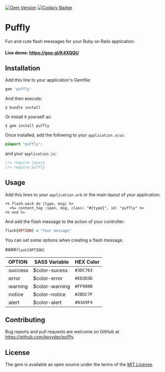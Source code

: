 [![Gem Version](https://badge.fury.io/rb/puffly.svg)](https://badge.fury.io/rb/puffly)
[![Codacy Badge](https://api.codacy.com/project/badge/Grade/bbf2d676a27842eab590d8dac0cda3ca)](https://www.codacy.com/app/Kevyder/puffly?utm_source=github.com&amp;utm_medium=referral&amp;utm_content=kevyder/puffly&amp;utm_campaign=Badge_Grade)

# Puffly

Fun and cute flash messages for your Ruby on Rails application.

#### Live demo: https://goo.gl/K4XQQU

## Installation

Add this line to your application's Gemfile:

  ```ruby
  gem 'puffly'
  ```

And then execute:

    $ bundle install

Or install it yourself as:

    $ gem install puffly

Once installed, add the following to your `application.scss`:

  ```scss
  @import "puffly";
  ```

and your `application.js`:

  ```js
  //= require jquery
  //= require puffly
  ```

## Usage

Add this lines to your `application.erb` or the main layout of your application:

  ```erb
  <% flash.each do |type, msg| %>
    <%= content_tag :span, msg, class: "#{type}", id: "puffly" %>
  <% end %>
  ```

And add the flash message to the action of your controller:

   ```ruby
   flash[OPTION] = "Your message"
   ```

You can set some options when creating a flash message.

####`flash[OPTION]`

   OPTION | SASS Variable | HEX Color
   ------------ | ------------- | -------------
   :success | $color-sucess | `#3DC763`
   :error | $color-error | `#ED3D3D`
   :warning | $color-warning | `#FF9800`
   :notice | $color-notice | `#2B5C7F`
   :alert  | $color-alert  | `#03A9F4`

## Contributing

Bug reports and pull requests are welcome on GitHub at https://github.com/kevyder/puffly.


## License

The gem is available as open source under the terms of the [MIT License](http://opensource.org/licenses/MIT).

